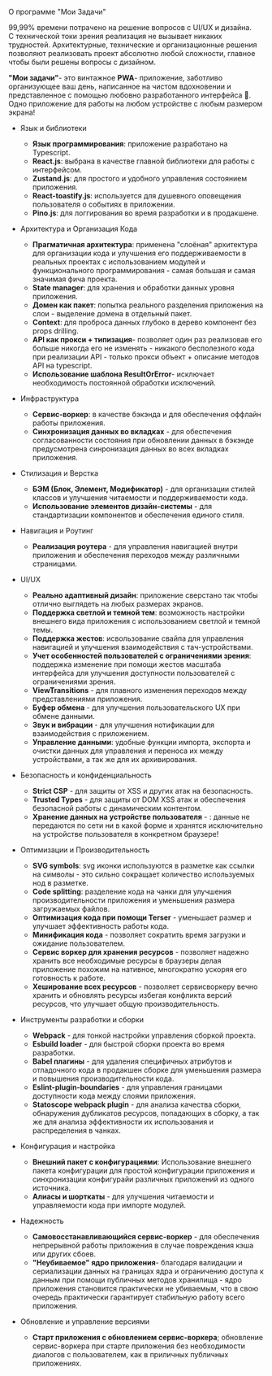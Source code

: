 О программе "Мои Задачи"

99,99% времени потрачено на решение вопросов с UI/UX и дизайна.<br /> 
С технической токи зрения реализация не вызывает никаких трудностей. Архитектурные, технические и организационные решения позволяют реализовать проект абсолютно любой сложности, главное чтобы были решены вопросы с дизайном.

**"Мои задачи"**- это винтажное **PWA**- приложение, заботливо организующее ваш день, написанное на чистом вдохновении и представленное с помощью любовно разработанного интерфейса 💯.  
Одно приложение для работы на любом устройстве с любым размером экрана!

- Язык и библиотеки

  - **Язык программирования**: приложение разработано на Typescript.
  - **React.js**: выбрана в качестве главной библиотеки для работы с интерфейсом.
  - **Zustand.js**: для простого и удобного управления состоянием приложения.
  - **React-toastify.js**: используется для душевного оповещения пользователя о событиях в приложении.
  - **Pino.js**: для логгирования во время разработки и в продакшене.

- Архитектура и Организация Кода

  - **Прагматичная архитектура**: применена "слоёная" архитектура для организации кода и улучшения его поддерживаемости в реальных проектах с использованием модулей и функционального программирования - самая большая и самая значимая фича проекта.
  - **State manager**: для хранения и обработки данных уровня приложения.
  - **Домен как пакет**: попытка реального разделения приложения на слои - выделение домена в отдельный пакет.
  - **Context**: для проброса данных глубоко в дерево компонент без props drilling.
  - **API как прокси + типизация**- позволяет один раз реализовав его больше никогда его не изменять - никакого бесполезного кода при реализации API - только прокси объект + описание методов API на typescript.
  - **Использование шаблона ResultOrError**- исключает необходимость постоянной обработки исключений.

- Инфраструктура

  - **Сервис-воркер**: в качестве бэкэнда и для обеспечения оффлайн работы приложения.
  - **Синхронизация данных во вкладках** - для обеспечения согласованности состояния при обновлении данных в бэкэнде предусмотрена синронизация данных во всех вкладках приложения.

- Стилизация и Верстка

  - **БЭМ (Блок, Элемент, Модификатор)** - для организации стилей классов и улучшения читаемости и поддерживаемости кода.
  - **Использование элементов дизайн-системы** - для стандартизации компонентов и обеспечения единого стиля.

- Навигация и Роутинг

  - **Реализация роутера** - для управления навигацией внутри приложения и обеспечения переходов между различными страницами.

- UI/UX

  - **Реально адаптивный дизайн**: приложение сверстано так чтобы отлично выглядеть на любых размерах экранов.
  - **Поддержка светлой и темной тем**: возможность настройки внешнего вида приложения с использованием светлой и темной темы.
  - **Поддержка жестов**: исвользование свайпа для управления навигацией и улучшения взаимодействия с тач-устройствами.
  - **Учет особенностей пользователей с ограничениями зрения**: поддержка изменение при помощи жестов масштаба интерфейса для улучшения доступности пользователей с ограничениями зрения.
  - **ViewTransitions** - для плавного изменения переходов между представлениями приложения.
  - **Буфер обмена** - для улучшения пользовательского UX при обмене данными.
  - **Звук и вибрации** - для улучшения нотификации для взаимодействия с приложением.
  - **Управление данными**: удобные функции импорта, экспорта и очистки данных для управления и переноса их между устройствами, а так же для их архивирования.

- Безопасность и конфиденциальность

  - **Strict CSP** - для защиты от XSS и других атак на безопасность.
  - **Trusted Types** - для защиты от DOM XSS атак и обеспечения безопасной работы с динамическим контентом.
  - **Хранение данных на устройстве пользователя** - : данные не передаются по сети ни в какой форме и хранятся исключительно на устройстве пользователя в конкретном браузере!

- Оптимизации и Производительность

  - **SVG symbols**: svg иконки используются в разметке как ссылки на символы - это сильно сокращает количество используемых нод в разметке.
  - **Code splitting**: разделение кода на чанки для улучшения производительности приложения и уменьшения размера загружаемых файлов.
  - **Оптимизация кода при помощи Terser** - уменьшает размер и улучшает эффективность работы кода.
  - **Минификация кода** - позволяет сократить время загрузки и ожидание пользователем.
  - **Сервис воркер для хранения ресурсов** - позволяет надежно хранить все необходимые ресурсы в браузеры делая приложение похожим на нативное, многократно ускоряя его готовность к работе.
  - **Хеширование всех ресурсов** - позволяет сервисворкеру вечно хранить и обновлять ресурсы избегая конфликта версий ресурсов, что улучшает общую производительность.

- Инструменты разработки и сборки

  - **Webpack** - для тонкой настройки управления сборкой проекта.
  - **Esbuild loader** - для быстрой сборки проекта во время разработки.
  - **Babel плагины** - для удаления специфичных атрибутов и отладочного кода в продакшен сборке для уменьшения размера и повышения производительности кода.
  - **Eslint-plugin-boundaries** - для управления границами доступности кода между слоями приложения.
  - **Statoscope webpack plugin** - для анализа качества сборки, обнаружения дубликатов ресурсов, попадающих в сборку, а так же для анализа эффективности их использования и распределения в чанках.

- Конфигурация и настройка

  - **Внешний пакет с конфигурациями**: Использование внешнего пакета конфигурации для простой конфигурации приложения и синхронизации конфигурайи различных приложений из одного источника.
  - **Алиасы и шорткаты** - для улучшения читаемости и управляемости кода при импорте модулей.

- Надежность

  - **Самовосстанавливающийся сервис-воркер** - для обеспечения непрерывной работы приложения в случае повреждения кэша или других сбоев.
  - **"Неубиваемое" ядро приложения**- благодаря валидации и сериализации данных на границах ядра и ограничению доступа к данным при помощи публичных методов хранилища - ядро приложения становится практически не убиваемым, что в свою очередь практически гарантирует стабильную работу всего приложения.

- Обновление и управление версиями

  - **Старт приложения с обновлением сервис-воркера**; обновление сервис-воркера при старте приложения без необходимости диалогов с пользователем, как в приличных публичных приложениях.
